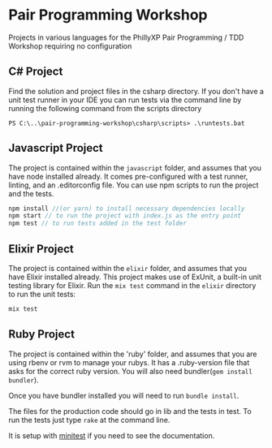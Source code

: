 # Pair Programming Workshop 
Projects in various languages for the PhillyXP Pair Programming / TDD Workshop requiring no configuration

## C# Project

Find the solution and project files in the csharp directory.
If you don't have a unit test runner in your IDE you can run tests via the command line by running the following command from the scripts directory

```
PS C:\..\pair-programming-workshop\csharp\scripts> .\runtests.bat 

```

## Javascript Project

The project is contained within the `javascript` folder, and assumes that you have node installed already. It comes pre-configured with a test runner, linting, and an .editorconfig file. You can use npm scripts to run the project and the tests.

``` javascript
npm install //(or yarn) to install necessary dependencies locally
npm start // to run the project with index.js as the entry point
npm test // to run tests added in the test folder
```

## Elixir Project

The project is contained within the `elixir` folder, and assumes that you have Elixir installed already. This project makes use of ExUnit, a built-in unit testing library for Elixir. Run the `mix test` command in the `elixir` directory to run the unit tests:

``` elixir
mix test
```

## Ruby Project
The project is contained within the 'ruby' folder, and assumes that you are using rbenv or rvm to manage your rubys. It has a .ruby-version file that asks for the correct ruby version. You will also need bundler(```gem install bundler```). 

Once you have bundler installed you will need to run ```bundle install```.

The files for the production code should go in lib and the tests in test. To run the tests just type ```rake``` at the command line.

It is setup with [minitest](https://github.com/seattlerb/minitest) if you need to see the documentation.